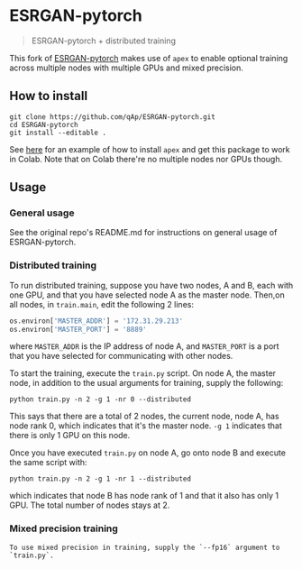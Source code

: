 # ESRGAN-pytorch

  > ESRGAN-pytorch + distributed training

  This fork of [ESRGAN-pytorch](https://github.com/wonbeomjang/ESRGAN-pytorch.git) makes use of `apex` to enable optional training across multiple nodes with multiple GPUs and mixed precision.

## How to install
   ```
   git clone https://github.com/qAp/ESRGAN-pytorch.git
   cd ESRGAN-pytorch
   git install --editable .
   ```

   See [here](https://github.com/qAp/omdena_engie/blob/master/omdena_engie/06_ESRGAN-pytorch_training_colab.ipynb) for an example of how to install `apex` and get this package to work in Colab.  Note that on Colab there're no multiple nodes nor GPUs though.

## Usage

### General usage
   See the original repo's README.md for instructions on general usage of ESRGAN-pytorch.

### Distributed training
   To run distributed training, suppose you have two nodes, A and B, each with one GPU, and that you have selected node A as the master node.  Then,on all nodes, in `train.main`, edit the following 2 lines:

   ```python
   os.environ['MASTER_ADDR'] = '172.31.29.213'
   os.environ['MASTER_PORT'] = '8889'
   ```
   where `MASTER_ADDR` is the IP address of node A, and `MASTER_PORT` is a port that you have selected for communicating with other nodes.

   To start the training, execute the `train.py` script.  On node A, the master node, in addition to the usual arguments for training, supply the following:
   ```
   python train.py -n 2 -g 1 -nr 0 --distributed
   ```
   This says that there are a total of 2 nodes, the current node, node A, has node rank 0, which indicates that it's the master node.  `-g 1` indicates that there is only 1 GPU on this node.

   Once you have executed `train.py` on node A, go onto node B and execute the same script with:
   ```
   python train.py -n 2 -g 1 -nr 1 --distributed
   ```
   which indicates that node B has node rank of 1 and that it also has only 1 GPU.  The total number of nodes stays at 2.

### Mixed precision training
    To use mixed precision in training, supply the `--fp16` argument to `train.py`.


